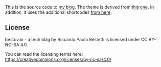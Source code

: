 This is the source code to [my blog](https://bestov.io). The theme is derived from
[this one](https://github.com/zhaohuabing/hugo-theme-cleanwhite). In addition, it uses the
additional shortcodes [from here](https://github.com/squidfingers/hugo-shortcodes/).

## License

bestov.io - a tech bläg by Riccardo Paolo Bestetti is licensed under CC BY-NC-SA 4.0.

You can read the licensing terms here: https://creativecommons.org/licenses/by-nc-sa/4.0/
